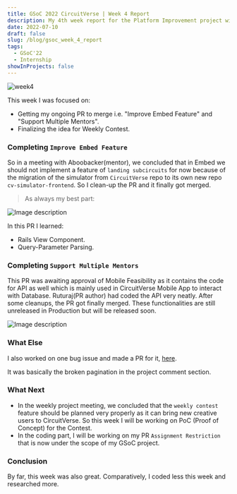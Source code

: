 ```yaml
---
title: GSoC 2022 CircuitVerse | Week 4 Report
description: My 4th week report for the Platform Improvement project with CircuitVerse in GSoC 22.
date: 2022-07-10
draft: false
slug: /blog/gsoc_week_4_report
tags:
  - GSoC'22
  - Internship
showInProjects: false
---
```


![week4](https://res.cloudinary.com/practicaldev/image/fetch/s--w3_Q0tP---/c_imagga_scale,f_auto,fl_progressive,h_420,q_auto,w_1000/https://dev-to-uploads.s3.amazonaws.com/uploads/articles/oblpa6ajibtec3fmg2hx.png)

This week I was focused on:

- Getting my ongoing PR to merge i.e. "Improve Embed Feature" and "Support Multiple Mentors".
- Finalizing the idea for Weekly Contest.

### Completing `Improve Embed Feature`

So in a meeting with Aboobacker(mentor), we concluded that in Embed we should not implement a feature of `landing subcircuits` for now because of the migration of the simulator from `CircuitVerse` repo to its own new repo `cv-simulator-frontend`.
So I clean-up the PR and it finally got merged.

> As always my best part:

![Image description](https://dev-to-uploads.s3.amazonaws.com/uploads/articles/c46lntumqrtl44npa4dp.png)

In this PR I learned:

- Rails View Component.
- Query-Parameter Parsing.

### Completing `Support Multiple Mentors`

This PR was awaiting approval of Mobile Feasibility as it contains the code for API as well which is mainly used in CircuitVerse Mobile App to interact with Database. Ruturaj(PR author) had coded the API very neatly. After some cleanups, the PR got finally merged. These functionalities are still unreleased in Production but will be released soon.

![Image description](https://dev-to-uploads.s3.amazonaws.com/uploads/articles/q1qvb9zkg8yerahqc4at.png)

### What Else

I also worked on one bug issue and made a PR for it, [here](https://github.com/CircuitVerse/CircuitVerse/pull/3232).

It was basically the broken pagination in the project comment section.

### What Next

- In the weekly project meeting, we concluded that the `weekly contest` feature should be planned very properly as it can bring new creative users to CircuitVerse. So this week I will be working on PoC (Proof of Concept) for the Contest.
- In the coding part, I will be working on my PR `Assignment Restriction` that is now under the scope of my GSoC project.

### Conclusion

By far, this week was also great. Comparatively, I coded less this week and researched more.

